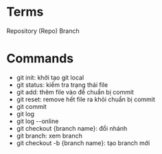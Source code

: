 # Terms

Repository (Repo)
Branch

# Commands

- git init: khởi tạo git local
- git status: kiểm tra trạng thái file
- git add: thêm file vào để chuẩn bị commit
- git reset: remove hết file ra khỏi chuẩn bị commit
- git commit
- git log
- git log --online
- git checkout {branch name}: đổi nhánh
- git branch: xem branch
- git checkout -b {branch name}: tạo branch mới
